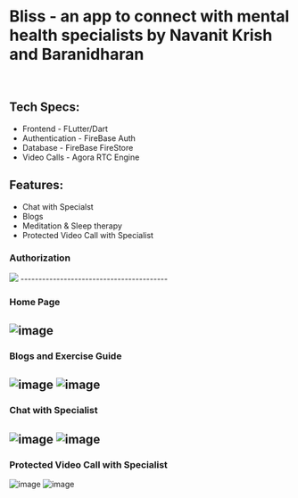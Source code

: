 <h1>Bliss - an app to connect with  mental health specialists by Navanit Krish and Baranidharan</h1><br>
<h2>Tech Specs:</h2>
<ul>

<li>Frontend - FLutter/Dart</li>
<li>Authentication - FireBase Auth</li>
<li>Database - FireBase FireStore</li>
<li>Video Calls - Agora RTC Engine</li>

</ul>
<h2>Features:</h2>
<ul>

<li>Chat with Specialst</li>
<li>Blogs</li>
<li>Meditation & Sleep therapy</li>
<li>Protected Video Call with Specialist</li>

</ul>

<h3>Authorization</h3>
<img src = "https://user-images.githubusercontent.com/81289674/139528699-72fa6a18-e699-4ee1-af40-dfb7ac24172e.png"/>
-----------------------------------------

<h3>Home Page</h3>

![image](https://user-images.githubusercontent.com/81289674/139528781-cf2a554e-ecab-4eb2-b5ee-f05a2f0e9db6.png)
------------------------------------------

<h3>Blogs and Exercise Guide</h3>

![image](https://user-images.githubusercontent.com/81289674/139528800-c5d0ece6-4550-4087-bf4f-ecbab4be17f4.png)
![image](https://user-images.githubusercontent.com/81289674/139528796-681d256e-861f-4146-afec-d02195fac7fc.png)
------------------------------------------

<h3>Chat with Specialist</h3>

![image](https://user-images.githubusercontent.com/81289674/139528791-315470cf-a528-42ae-8d8e-63dc436b77b9.png)
![image](https://user-images.githubusercontent.com/81289674/139528794-59bd2a61-58d5-47a4-b5a3-cf8b09d84c9f.png)
------------------------------------------

<h3>Protected Video Call with Specialist</h3>

![image](https://user-images.githubusercontent.com/81289674/139528813-1683ce71-337a-4114-b7fe-a350b385c722.png)
![image](https://user-images.githubusercontent.com/81289674/139528819-a73ebf73-8186-4fbc-9e59-9a384edae543.png)
